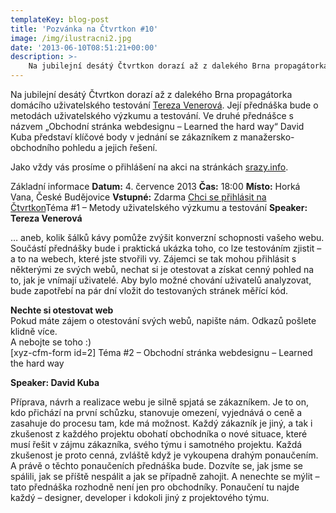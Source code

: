 ```yaml
---
templateKey: blog-post
title: 'Pozvánka na Čtvrtkon #10'
image: /img/ilustracni2.jpg
date: '2013-06-10T08:51:21+00:00'
description: >-
    Na jubilejní desátý Čtvrtkon dorazí až z dalekého Brna propagátorka domácího uživatelského testování Tereza Venerová. Její přednáška bude o metodách uživatelského výzkumu a testování....
---
```

Na jubilejní desátý Čtvrtkon dorazí až z dalekého Brna propagátorka domácího uživatelského testování [Tereza Venerová](http://www.otestujweb.cz/ "Osobní stránky Terezy"). Její přednáška bude o metodách uživatelského výzkumu a testování. Ve druhé přednášce s názvem „Obchodní stránka webdesignu – Learned the hard way“ David Kuba představí klíčové body v jednání se zákazníkem z manažersko-obchodního pohledu a jejich řešení.

Jako vždy vás prosíme o přihlášení na akci na stránkách [srazy.info](http://srazy.info/ctvrtkon/3649 "Přihláška na Čtvrtkon na srazy.info").

Základní informace **Datum:** 4. července 2013 **Čas:** 18:00 **Místo:** Horká Vana, České Budějovice **Vstupné:** Zdarma [Chci se přihlásit na Čtvrtkon](http://srazy.info/ctvrtkon/3649)Téma #1 – Metody uživatelského výzkumu a testování **Speaker: Tereza Venerová**

… aneb, kolik šálků kávy pomůže zvýšit konverzní schopnosti vašeho webu. Součástí přednášky bude i praktická ukázka toho, co lze testováním zjistit – a to na webech, které jste stvořili vy. Zájemci se tak mohou přihlásit s některými ze svých webů, nechat si je otestovat a získat cenný pohled na to, jak je vnímají uživatelé. Aby bylo možné chování uživatelů analyzovat, bude zapotřebí na pár dní vložit do testovaných stránek měřící kód.

**Nechte si otestovat web**  
Pokud máte zájem o otestování svých webů, napište nám. Odkazů pošlete klidně více.  
A nebojte se toho :)  
\[xyz-cfm-form id=2\] Téma #2 – Obchodní stránka webdesignu – Learned the hard way

**Speaker: David Kuba**

Příprava, návrh a realizace webu je silně spjatá se zákazníkem. Je to on, kdo přichází na první schůzku, stanovuje omezení, vyjednává o ceně a zasahuje do procesu tam, kde má možnost. Každý zákazník je jiný, a tak i zkušenost z každého projektu obohatí obchodníka o nové situace, které musí řešit v zájmu zákazníka, svého týmu i samotného projektu. Každá zkušenost je proto cenná, zvláště když je vykoupena drahým ponaučením. A právě o těchto ponaučeních přednáška bude. Dozvíte se, jak jsme se spálili, jak se příště nespálit a jak se případně zahojit. A nenechte se mýlit – tato přednáška rozhodně není jen pro obchodníky. Ponaučení tu najde každý – designer, developer i kdokoli jiný z projektového týmu. 